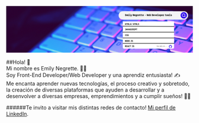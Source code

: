 <img src="Banner.png" alt="banner">

##Hola! 👋 <br />
Mi nombre es Emily Negrette. 👩‍💻 <br />
Soy Front-End Developer/Web Developer y una aprendiz entusiasta! ✍️ <br />
Me encanta aprender nuevas tecnologías, el proceso creativo y sobretodo, la creación de diversas plataformas que ayuden a desarrollar y a desenvolver a diversas empresas, emprendimientos y a cumplir sueños! 🤩✨

######Te invito a visitar mis distintas redes de contacto!
[Mi perfil de LinkedIn](https://https://www.linkedin.com/in/emily-negrette/).

<!--
**emilyenegrette/emilyenegrette** is a ✨ _special_  repository because its `README.md` (this file) appears on your GitHub profile.

Here are some ideas to get you started:

- 🔭 I’m currently working on ...
- 🌱 I’m currently learning ...
- 👯 I’m looking to collaborate on ...
- 🤔 I’m looking for help with ...
- 💬 Ask me about ...
- 📫 How to reach me: ...
- 😄 Pronouns: ...
- ⚡ Fun fact: ...
-->
